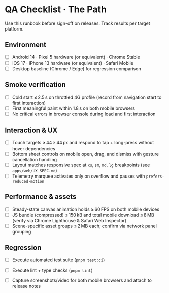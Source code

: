 # QA Checklist · The Path

Use this runbook before sign-off on releases. Track results per target platform.

## Environment

- [ ] Android 14 · Pixel 5 hardware (or equivalent) · Chrome Stable
- [ ] iOS 17 · iPhone 13 hardware (or equivalent) · Safari Mobile
- [ ] Desktop baseline (Chrome / Edge) for regression comparison

## Smoke verification

- [ ] Cold start ≤ 2.5 s on throttled 4G profile (record from navigation start to first interaction)
- [ ] First meaningful paint within 1.8 s on both mobile browsers
- [ ] No critical errors in browser console during load and first interaction

## Interaction & UX

- [ ] Touch targets ≥ 44 × 44 px and respond to tap + long-press without hover dependencies
- [ ] Bottom sheet controls on mobile open, drag, and dismiss with gesture cancellation handling
- [ ] Layout matches responsive spec at `xs`, `sm`, `md`, `lg` breakpoints (see `apps/web/UX_SPEC.md`)
- [ ] Telemetry marquee activates only on overflow and pauses with `prefers-reduced-motion`

## Performance & assets

- [ ] Steady-state canvas animation holds ≥ 60 FPS on both mobile devices
- [ ] JS bundle (compressed) ≤ 150 kB and total mobile download ≤ 8 MB (verify via Chrome Lighthouse & Safari Web Inspector)
- [ ] Scene-specific asset groups ≤ 2 MB each; confirm via network panel grouping

## Regression

- [ ] Execute automated test suite (`pnpm test:ci`)
- [ ] Execute lint + type checks (`pnpm lint`)
- [ ] Capture screenshots/video for both mobile browsers and attach to release notes

